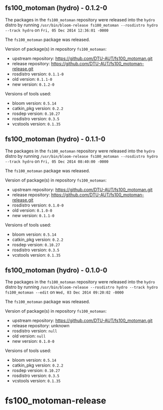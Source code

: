 ## fs100_motoman (hydro) - 0.1.2-0

The packages in the `fs100_motoman` repository were released into the `hydro` distro by running `/usr/bin/bloom-release fs100_motoman --rosdistro hydro --track hydro` on `Fri, 05 Dec 2014 12:36:01 -0000`

The `fs100_motoman` package was released.

Version of package(s) in repository `fs100_motoman`:
- upstream repository: https://github.com/DTU-AUT/fs100_motoman.git
- release repository: https://github.com/DTU-AUT/fs100_motoman-release.git
- rosdistro version: `0.1.1-0`
- old version: `0.1.1-0`
- new version: `0.1.2-0`

Versions of tools used:
- bloom version: `0.5.14`
- catkin_pkg version: `0.2.2`
- rosdep version: `0.10.27`
- rosdistro version: `0.3.5`
- vcstools version: `0.1.35`


## fs100_motoman (hydro) - 0.1.1-0

The packages in the `fs100_motoman` repository were released into the `hydro` distro by running `/usr/bin/bloom-release fs100_motoman --rosdistro hydro --track hydro` on `Fri, 05 Dec 2014 08:40:00 -0000`

The `fs100_motoman` package was released.

Version of package(s) in repository `fs100_motoman`:
- upstream repository: https://github.com/DTU-AUT/fs100_motoman.git
- release repository: https://github.com/DTU-AUT/fs100_motoman-release.git
- rosdistro version: `0.1.0-0`
- old version: `0.1.0-0`
- new version: `0.1.1-0`

Versions of tools used:
- bloom version: `0.5.14`
- catkin_pkg version: `0.2.2`
- rosdep version: `0.10.27`
- rosdistro version: `0.3.5`
- vcstools version: `0.1.35`


## fs100_motoman (hydro) - 0.1.0-0

The packages in the `fs100_motoman` repository were released into the `hydro` distro by running `/usr/bin/bloom-release --rosdistro hydro --track hydro fs100_motoman --edit` on `Wed, 03 Dec 2014 09:20:02 -0000`

The `fs100_motoman` package was released.

Version of package(s) in repository `fs100_motoman`:
- upstream repository: https://github.com/DTU-AUT/fs100_motoman.git
- release repository: unknown
- rosdistro version: `null`
- old version: `null`
- new version: `0.1.0-0`

Versions of tools used:
- bloom version: `0.5.14`
- catkin_pkg version: `0.2.2`
- rosdep version: `0.10.27`
- rosdistro version: `0.3.5`
- vcstools version: `0.1.35`


fs100_motoman-release
=====================
